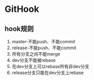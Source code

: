 # GitHook
## hook规则
1. master-不能push、不能commit
2. release-不能push、不能commit
3. 所有分支之间不能merge
4. dev分支不能被rebase
5. 在dev分支上可以rebase所有非dev分支
5. release分支只能在dev分支上rebase
